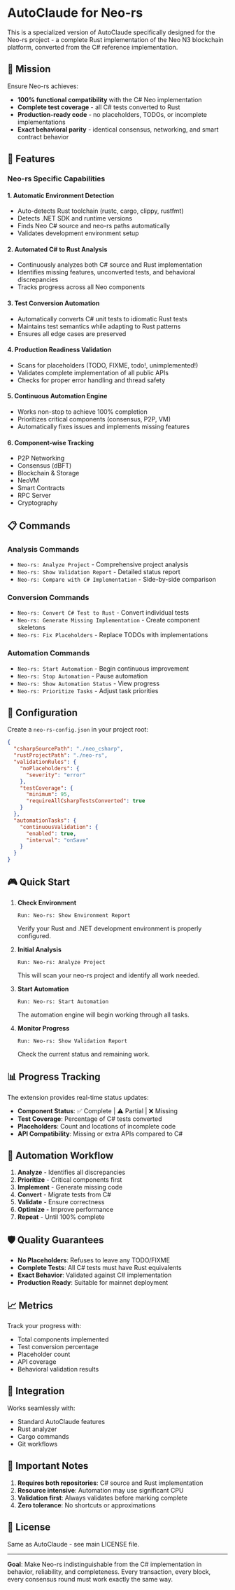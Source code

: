 # AutoClaude for Neo-rs

This is a specialized version of AutoClaude specifically designed for the Neo-rs project - a complete Rust implementation of the Neo N3 blockchain platform, converted from the C# reference implementation.

## 🎯 Mission

Ensure Neo-rs achieves:
- **100% functional compatibility** with the C# Neo implementation
- **Complete test coverage** - all C# tests converted to Rust
- **Production-ready code** - no placeholders, TODOs, or incomplete implementations
- **Exact behavioral parity** - identical consensus, networking, and smart contract behavior

## 🚀 Features

### Neo-rs Specific Capabilities

#### 1. **Automatic Environment Detection**
- Auto-detects Rust toolchain (rustc, cargo, clippy, rustfmt)
- Detects .NET SDK and runtime versions
- Finds Neo C# source and neo-rs paths automatically
- Validates development environment setup

#### 2. **Automated C# to Rust Analysis**
- Continuously analyzes both C# source and Rust implementation
- Identifies missing features, unconverted tests, and behavioral discrepancies
- Tracks progress across all Neo components

#### 3. **Test Conversion Automation**
- Automatically converts C# unit tests to idiomatic Rust tests
- Maintains test semantics while adapting to Rust patterns
- Ensures all edge cases are preserved

#### 4. **Production Readiness Validation**
- Scans for placeholders (TODO, FIXME, todo!, unimplemented!)
- Validates complete implementation of all public APIs
- Checks for proper error handling and thread safety

#### 5. **Continuous Automation Engine**
- Works non-stop to achieve 100% completion
- Prioritizes critical components (consensus, P2P, VM)
- Automatically fixes issues and implements missing features

#### 6. **Component-wise Tracking**
- P2P Networking
- Consensus (dBFT)
- Blockchain & Storage
- NeoVM
- Smart Contracts
- RPC Server
- Cryptography

## 📋 Commands

### Analysis Commands
- `Neo-rs: Analyze Project` - Comprehensive project analysis
- `Neo-rs: Show Validation Report` - Detailed status report
- `Neo-rs: Compare with C# Implementation` - Side-by-side comparison

### Conversion Commands
- `Neo-rs: Convert C# Test to Rust` - Convert individual tests
- `Neo-rs: Generate Missing Implementation` - Create component skeletons
- `Neo-rs: Fix Placeholders` - Replace TODOs with implementations

### Automation Commands
- `Neo-rs: Start Automation` - Begin continuous improvement
- `Neo-rs: Stop Automation` - Pause automation
- `Neo-rs: Show Automation Status` - View progress
- `Neo-rs: Prioritize Tasks` - Adjust task priorities

## 🔧 Configuration

Create a `neo-rs-config.json` in your project root:

```json
{
  "csharpSourcePath": "./neo_csharp",
  "rustProjectPath": "./neo-rs",
  "validationRules": {
    "noPlaceholders": {
      "severity": "error"
    },
    "testCoverage": {
      "minimum": 95,
      "requireAllCsharpTestsConverted": true
    }
  },
  "automationTasks": {
    "continuousValidation": {
      "enabled": true,
      "interval": "onSave"
    }
  }
}
```

## 🎮 Quick Start

1. **Check Environment**
   ```
   Run: Neo-rs: Show Environment Report
   ```
   Verify your Rust and .NET development environment is properly configured.

2. **Initial Analysis**
   ```
   Run: Neo-rs: Analyze Project
   ```
   This will scan your neo-rs project and identify all work needed.

3. **Start Automation**
   ```
   Run: Neo-rs: Start Automation
   ```
   The automation engine will begin working through all tasks.

4. **Monitor Progress**
   ```
   Run: Neo-rs: Show Validation Report
   ```
   Check the current status and remaining work.

## 📊 Progress Tracking

The extension provides real-time status updates:

- **Component Status**: ✅ Complete | ⚠️ Partial | ❌ Missing
- **Test Coverage**: Percentage of C# tests converted
- **Placeholders**: Count and locations of incomplete code
- **API Compatibility**: Missing or extra APIs compared to C#

## 🔄 Automation Workflow

1. **Analyze** - Identifies all discrepancies
2. **Prioritize** - Critical components first
3. **Implement** - Generate missing code
4. **Convert** - Migrate tests from C#
5. **Validate** - Ensure correctness
6. **Optimize** - Improve performance
7. **Repeat** - Until 100% complete

## 🛡️ Quality Guarantees

- **No Placeholders**: Refuses to leave any TODO/FIXME
- **Complete Tests**: All C# tests must have Rust equivalents
- **Exact Behavior**: Validated against C# implementation
- **Production Ready**: Suitable for mainnet deployment

## 📈 Metrics

Track your progress with:
- Total components implemented
- Test conversion percentage
- Placeholder count
- API coverage
- Behavioral validation results

## 🤝 Integration

Works seamlessly with:
- Standard AutoClaude features
- Rust analyzer
- Cargo commands
- Git workflows

## 🚨 Important Notes

1. **Requires both repositories**: C# source and Rust implementation
2. **Resource intensive**: Automation may use significant CPU
3. **Validation first**: Always validates before marking complete
4. **Zero tolerance**: No shortcuts or approximations

## 📝 License

Same as AutoClaude - see main LICENSE file.

---

**Goal**: Make Neo-rs indistinguishable from the C# implementation in behavior, reliability, and completeness. Every transaction, every block, every consensus round must work exactly the same way.
